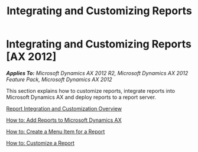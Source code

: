 ﻿---
title: Integrating and Customizing Reports
TOCTitle: Integrating and Customizing Reports
ms:assetid: 38d18be3-fbf3-428a-b76a-1521d6532fa8
ms:mtpsurl: https://technet.microsoft.com/en-us/library/Cc587084(v=AX.60)
ms:contentKeyID: 28119343
ms.date: 11/07/2012
mtps_version: v=AX.60
---

# Integrating and Customizing Reports [AX 2012]


_**Applies To:** Microsoft Dynamics AX 2012 R2, Microsoft Dynamics AX 2012 Feature Pack, Microsoft Dynamics AX 2012_

This section explains how to customize reports, integrate reports into Microsoft Dynamics AX and deploy reports to a report server.

[Report Integration and Customization Overview](report-integration-and-customization-overview.md)

[How to: Add Reports to Microsoft Dynamics AX](how-to-add-reports-to-microsoft-dynamics-ax.md)

[How to: Create a Menu Item for a Report](how-to-create-a-menu-item-for-a-report.md)

[How to: Customize a Report](how-to-customize-a-report.md)

